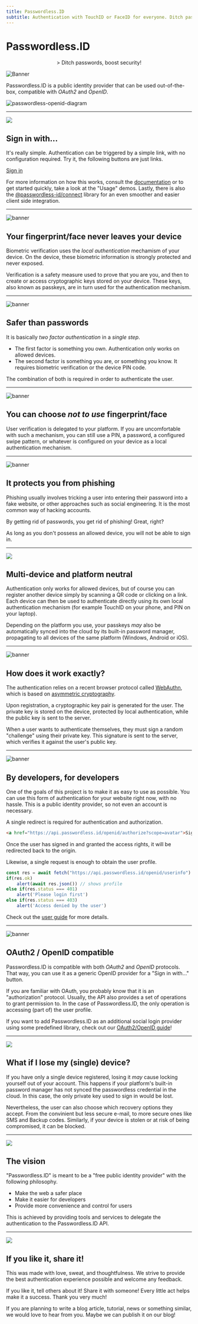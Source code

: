 ```yaml
---
title: Passwordless.ID
subtitle: Authentication with TouchID or FaceID for everyone. Ditch passwords, boost security!
---
```


<link rel="stylesheet" href="index.css">

Passwordless.ID
===============

<center>
> Ditch passwords, boost security!
</center>

![Banner](img/banner-biometric-auth.svg)

Passwordless.ID is a public identity provider that can be used out-of-the-box, compatible with *OAuth2* and *OpenID*. 

![passwordless-openid-diagram](img/passwordless-openid-diagram.png)



---


<img class="big-icon" src="img/features/icon-button.svg" />

Sign in with...
---------------

It's really simple. Authentication can be triggered by a simple link, with no configuration required.
Try it, the following buttons are just links.

<div class="d-grid gap-2 col-sm-6 mx-auto">
    <script type="module" src="js/sign-in-with.js"></script>
    <a id="sign-in" class="btn btn-primary btn-block" href="https://api.passwordless.id/openid/authorize?scope=openid+email+avatar&response_type=id_token&client_id=https%3A%2F%2Fpasswordless.id&redirect_uri=https%3A%2F%2Fpasswordless.id">Sign in</a>
    <div id="profile" hidden>
        <div class="m-3" style="display:flex; align-items:center; gap: 1rem">
            <img id="portrait" class="rounded-circle" style="height:100px" />
            <span id="nickname"></span>
        </div>
        <a id="account" class="btn btn-primary btn-block" href="https://ui.passwordless.id">Account profile</a>
        <a id="sign-out" class="btn btn-primary btn-block" href="https://api.passwordless.id/openid/logout?redirect_uri=https%3A%2F%2Fpasswordless.id">Sign out</a>
    </div>
</div>

For more information on how this works, consult the [documentation](https://passwordless.id/docs/1_big_picture) or to get started quickly, take a look at the "Usage" demos.
Lastly, there is also the [@passwordless-id/connect](https://github.com/passwordless-id/connect) library for an even smoother and easier client side integration.


---


<img class="big-icon" alt="banner" src="img/features/Safety-Box.svg" />

Your fingerprint/face never leaves your device
----------------------------------------------

Biometric verification uses the *local authentication* mechamism of your device. On the device, these biometric information is strongly protected and never exposed.

Verification is a safety measure used to prove that you are you, and then to create or access cryptographic keys stored on your device. These keys, also known as passkeys, are in turn used for the authentication mechanism.


---


<img class="big-icon" alt="banner" src="img/features/Protection.svg" />

Safer than passwords
--------------------------

It is basically *two factor authentication* in a *single step*.

- The first factor is something you own. 
Authentication only works on allowed devices. 
- The second factor is something you are, or something you know. 
It requires biometric verification or the device PIN code.

The combination of both is required in order to authenticate the user.


---

<img class="big-icon" alt="banner" src="img/features/Lock-Pattern.svg" />

You can choose <i>not to use</i> fingerprint/face
-------------------------------------------------

User verification is delegated to your platform. If you are uncomfortable with such a mechanism, you can still use a PIN, a password, a configured swipe pattern, or whatever is configured on your device as a local authentication mechanism.


---


<img class="big-icon" alt="banner" src="img/features/Phishing-Attack.svg" />

It protects you from phishing
-----------------------------

Phishing usually involves tricking a user into entering their password into a fake website, or other approaches such as social engineering. It is the most common way of hacking accounts.

By getting rid of passwords, you get rid of phishing! Great, right?

As long as you don't possess an allowed device, you will not be able to sign in.


---


<img class="big-icon" src="img/features/icon-device.svg" />

Multi-device and platform neutral
---------------------------------

Authentication only works for allowed devices, but of course you can register another device simply by scanning a QR code or clicking on a link. Each device can then be used to authenticate directly using its own local authentication mechanism (for example TouchID on your phone, and PIN on your laptop).

Depending on the platform you use, your passkeys *may* also be automatically synced into the cloud by its built-in password manager, propagating to all devices of the same platform (Windows, Android or iOS).


---


<img class="big-icon" alt="banner" src="img/features/innovation.svg" />

How does it work exactly? 
-------------------------

The authentication relies on a recent browser protocol called [WebAuthn](/protocols/webauthn/1_introduction), which is based on [asymmetric cryptography](https://en.m.wikipedia.org/wiki/Public-key_cryptography). 

Upon registration, a cryptographic key pair is generated for the user.
The private key is stored on the device, protected by local authentication, while the public key is sent to the server.

When a user wants to authenticate themselves, they must sign a random "challenge" using their private key. This signature is sent to the server, which verifies it against the user's public key. 


---


<img class="big-icon" alt="banner" src="img/features/coder-woman.svg" />

By developers, for developers
-----------------------------

One of the goals of this project is to make it as easy to use as possible.
You can use this form of authentication for your website right now, with no hassle.
This is a public identity provider, so not even an account is necessary.

A single redirect is required for authentication and authorization.

```html
<a href="https://api.passwordless.id/openid/authorize?scope=avatar">Sign In</a>
```

Once the user has signed in and granted the access rights, it will be redirected back to the origin.

Likewise, a single request is enough to obtain the user profile.

```js
const res = await fetch("https://api.passwordless.id/openid/userinfo")
if(res.ok)
    alert(await res.json()) // shows profile
else if(res.status === 401)
    alert('Please login first')
else if(res.status === 403)
    alert('Access denied by the user')
```

Check out the [user guide](usage/sign-in-with) for more details.


---


<img class="big-icon" alt="banner" src="img/features/API-Integration.svg" />

OAuth2 / OpenID compatible
-------------------------

Passwordless.ID is compatible with both *OAuth2* and *OpenID* protocols. That way, you can use it as a generic OpenID provider for a "Sign in with..." button.

If you are familiar with OAuth, you probably know that it is an "authorization" protocol. Usually, the API also provides a set of operations to grant permission to. In the case of Passwordless.ID, the only operation is accessing (part of) the user profile.

If you want to add Passwordless.ID as an additional social login provider using some predefined library, check out our [OAuth2/OpenID guide](/usage/openid)! 


---


<img class="big-icon" src="img/features/life-buoy.svg" />

What if I lose my (single) device? 
----------------------------------

If you have only a single device registered, losing it *may* cause locking yourself out of your account. This happens if your platform's built-in password manager has not synced the passwordless credential in the cloud. In this case, the only private key used to sign in would be lost.

Nevertheless, the user can also choose which recovery options they accept. From the convinient but less secure e-mail, to more secure ones like SMS and Backup codes.
Similarly, if your device is stolen or at risk of being compromised, it can be blocked.


---


<img class="big-icon" src="img/features/icon-target.svg" />


The vision
----------

"Passwordless.ID" is meant to be a "free public identity provider" with the following philosophy.

- Make the web a safer place
- Make it easier for developers
- Provide more convenience and control for users

This is achieved by providing tools and services to delegate the authentication to the Passwordless.ID API.


---


<img class="big-icon" src="img/features/customer-experience.svg" />

If you like it, share it!
-------------------------

This was made with love, sweat, and thoughtfulness. We strive to provide the best authentication experience possible and welcome any feedback.

If you like it, tell others about it! Share it with someone! Every little act helps make it a success. Thank you very much!

If you are planning to write a blog article, tutorial, news or something similar, we would love to hear from you. Maybe we can publish it on our blog!

